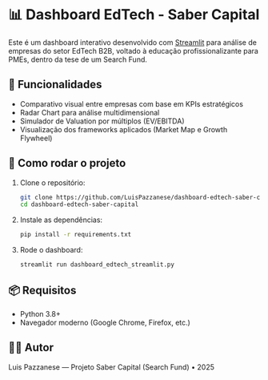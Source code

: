 # 📊 Dashboard EdTech - Saber Capital

Este é um dashboard interativo desenvolvido com [Streamlit](https://streamlit.io/) para análise de empresas do setor EdTech B2B, voltado à educação profissionalizante para PMEs, dentro da tese de um Search Fund.

## 🧠 Funcionalidades

- Comparativo visual entre empresas com base em KPIs estratégicos
- Radar Chart para análise multidimensional
- Simulador de Valuation por múltiplos (EV/EBITDA)
- Visualização dos frameworks aplicados (Market Map e Growth Flywheel)

## 🚀 Como rodar o projeto

1. Clone o repositório:
   ```bash
   git clone https://github.com/LuisPazzanese/dashboard-edtech-saber-capital.git
   cd dashboard-edtech-saber-capital
   ```

2. Instale as dependências:
   ```bash
   pip install -r requirements.txt
   ```

3. Rode o dashboard:
   ```bash
   streamlit run dashboard_edtech_streamlit.py
   ```

## 📦 Requisitos

- Python 3.8+
- Navegador moderno (Google Chrome, Firefox, etc.)

## 🧑‍💼 Autor

Luis Pazzanese — Projeto Saber Capital (Search Fund) • 2025
